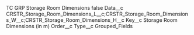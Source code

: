 <?xml version="1.0" encoding="UTF-8"?>
<CustomMetadata xmlns="http://soap.sforce.com/2006/04/metadata" xmlns:xsi="http://www.w3.org/2001/XMLSchema-instance" xmlns:xsd="http://www.w3.org/2001/XMLSchema">
    <label>TC GRP Storage Room Dimensions</label>
    <protected>false</protected>
    <values>
        <field>Data__c</field>
        <value xsi:type="xsd:string">CRSTR_Storage_Room_Dimensions_L__c;CRSTR_Storage_Room_Dimensions_W__c;CRSTR_Storage_Room_Dimensions_H__c</value>
    </values>
    <values>
        <field>Key__c</field>
        <value xsi:type="xsd:string">Storage Room Dimensions (in m)</value>
    </values>
    <values>
        <field>Order__c</field>
        <value xsi:nil="true"/>
    </values>
    <values>
        <field>Type__c</field>
        <value xsi:type="xsd:string">Grouped_Fields</value>
    </values>
</CustomMetadata>
